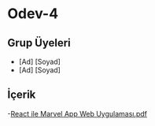 # Odev-4

## Grup Üyeleri
- [Ad] [Soyad]
- [Ad] [Soyad]

## İçerik

-[React ile Marvel App Web Uygulaması.pdf](https://github.com/K143-Hatay-Front-End-Web-Development/Odev-4/files/9428469/React.ile.Marvel.App.Web.Uygulamasi.pdf)
  
